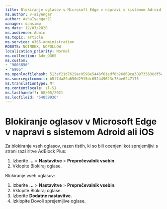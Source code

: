 ```yaml
---
title: Blokiranje oglasov v Microsoft Edge v napravi s sistemom Adroid ali iOS
ms.author: v-aiyengar
author: AshaIyengar21
manager: dansimp
ms.date: 12/03/2020
ms.audience: Admin
ms.topic: article
ms.service: o365-administration
ROBOTS: NOINDEX, NOFOLLOW
localization_priority: Normal
ms.collection: Adm_O365
ms.custom:
- "9003856"
- "6906"
ms.openlocfilehash: 513ef21d7629ac0598e5446f61edf0b26d69ca389735638df54f32dffbe3059b
ms.sourcegitcommit: b5f7da89a650d2915dc652449623c78be6247175
ms.translationtype: MT
ms.contentlocale: sl-SI
ms.lasthandoff: 08/05/2021
ms.locfileid: "54059936"
---
```

# <a name="block-ads-in-microsoft-edge-on-an-adroid-or-ios-device"></a>Blokiranje oglasov v Microsoft Edge v napravi s sistemom Adroid ali iOS

Za blokiranje vseh oglasov, razen tistih, ki so bili ocenjeni kot sprejemljivi s strani razširitve AdBlock Plus:
1. Izberite **...** > **Nastavitve**  >  **Preprečevalnik vsebin**.
2. Vklopite Blokiraj oglase.

Blokiranje vseh oglasov:
1. Izberite **...** > **Nastavitve**  >  **Preprečevalnik vsebin**.
2. Vklopite Blokiraj oglase.
3. Izberite **Dodatne nastavitve**.
4. Izklopite Dovoli sprejemljive oglase.